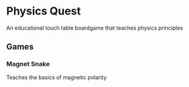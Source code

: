 # Physics Quest
An educational touch table boardgame that teaches physics principles

## Games

### Magnet Snake
Teaches the basics of magnetic polarity